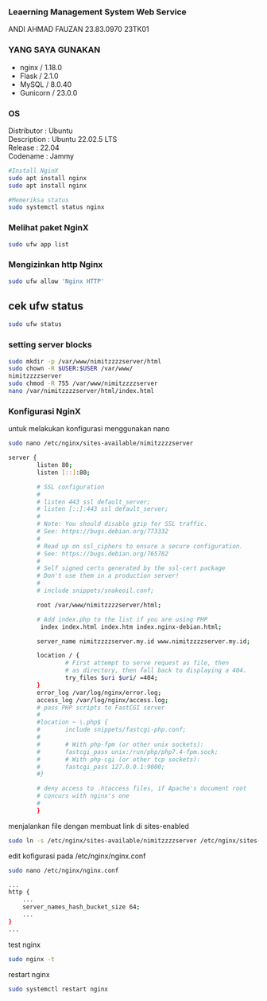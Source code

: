 ### Leaerning Management System Web Service

ANDI AHMAD FAUZAN
23.83.0970
23TK01

### YANG SAYA GUNAKAN

- nginx / 1.18.0 
- Flask / 2.1.0
- MySQL / 8.0.40
- Gunicorn / 23.0.0

### OS

Distributor  : Ubuntu <br>
Description  : Ubuntu 22.02.5 LTS <br>
Release      : 22.04 <br>
Codename     : Jammy <br>

```bash
#Install NginX
sudo apt install nginx
sudo apt install nginx

#Memeriksa status
sudo systemctl status nginx
```

### Melihat paket NginX
```bash
sudo ufw app list
```

### Mengizinkan http Nginx
```bash
sudo ufw allow 'Nginx HTTP'
```

## cek ufw status
```bash
sudo ufw status
```

### setting server blocks
```bash
sudo mkdir -p /var/www/nimitzzzzserver/html
sudo chown -R $USER:$USER /var/www/
nimitzzzzserver
sudo chmod -R 755 /var/www/nimitzzzzserver
nano /var/nimitzzzzserver/html/index.html
```

### Konfigurasi NginX
untuk melakukan konfigurasi menggunakan nano
```bash
sudo nano /etc/nginx/sites-available/nimitzzzzserver
```
```bash
server {
        listen 80;
        listen [::]:80;

        # SSL configuration
        #
        # listen 443 ssl default_server;
        # listen [::]:443 ssl default_server;
        #
        # Note: You should disable gzip for SSL traffic.
        # See: https://bugs.debian.org/773332
        #
        # Read up on ssl_ciphers to ensure a secure configuration.
        # See: https://bugs.debian.org/765782
        #
        # Self signed certs generated by the ssl-cert package
        # Don't use them in a production server!
        #
        # include snippets/snakeoil.conf;

        root /var/www/nimitzzzzserver/html;

        # Add index.php to the list if you are using PHP
         index index.html index.htm index.nginx-debian.html;

        server_name nimitzzzzserver.my.id www.nimitzzzzserver.my.id;

        location / {
                # First attempt to serve request as file, then
                # as directory, then fall back to displaying a 404.
                try_files $uri $uri/ =404;
        }
        error_log /var/log/nginx/error.log;
        access_log /var/log/nginx/access.log;
        # pass PHP scripts to FastCGI server
        #
        #location ~ \.php$ {
        #       include snippets/fastcgi-php.conf;
        #
        #       # With php-fpm (or other unix sockets):
        #       fastcgi_pass unix:/run/php/php7.4-fpm.sock;
        #       # With php-cgi (or other tcp sockets):
        #       fastcgi_pass 127.0.0.1:9000;
        #}

        # deny access to .htaccess files, if Apache's document root
        # concurs with nginx's one
        #
        }

```
menjalankan file dengan membuat link di sites-enabled
```bash
sudo ln -s /etc/nginx/sites-available/nimitzzzzserver /etc/nginx/sites-enabled/
```
edit kofigurasi pada /etc/nginx/nginx.conf
```bash
sudo nano /etc/nginx/nginx.conf
```
```bash
...
http {
    ...
    server_names_hash_bucket_size 64;
    ...
}
...
```
test nginx
```bash
sudo nginx -t
```
restart nginx
```bash
sudo systemctl restart nginx
```



